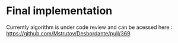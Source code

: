 # Final implementation
Currently algorithm is under code review and can be acessed here : https://github.com/Mstrutov/Desbordante/pull/369
